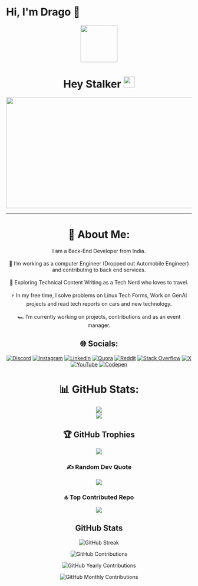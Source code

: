 # Hi, I'm Drago 🫧
<div id="header" align="center">
  <img src="https://media.giphy.com/media/M9gbBd9nbDrOTu1Mqx/giphy.gif" width="100"/>
</div>
<div align="center">
<div id="badges">
<div id="badges">
 <img src="https://komarev.com/ghpvc/?username=Drago-03&style=flat-square&color=blue" alt=""/>
</div>
<h1>
  Hey Stalker
  <img src="https://media.giphy.com/media/hvRJCLFzcasrR4ia7z/giphy.gif" width="30px"/>
</h1>
  </div>

<div align="center">
  <img src="https://media.giphy.com/media/dWesBcTLavkZuG35MI/giphy.gif" width="600" height="300"/>
</div>

---

# 💫 About Me:
 I am a Back-End Developer from India.<br><br>    🔭 I’m working as a computer Engineer (Dropped out Automobile Engineer) and contributing to back end services.<br><br>    🌱 Exploring Technical Content Writing as a Tech Nerd who loves to travel.<br><br>    ⚡ In my free time, I solve problems on Linux Tech Forms, Work on GenAI projects and read tech reports on cars and new technology.<br><br>    🏎️ I’m currently working on projects, contributions and as an event manager.<br>


## 🌐 Socials:
[![Discord](https://img.shields.io/badge/Discord-%237289DA.svg?logo=discord&logoColor=white)](https://discord.gg/drago.exe) [![Instagram](https://img.shields.io/badge/Instagram-%23E4405F.svg?logo=Instagram&logoColor=white)](https://instagram.com/mantejsingh_03) [![LinkedIn](https://img.shields.io/badge/LinkedIn-%230077B5.svg?logo=linkedin&logoColor=white)](https://linkedin.com/in/mantej-singh-a-724219288) [![Quora](https://img.shields.io/badge/Quora-%23B92B27.svg?logo=Quora&logoColor=white)](https://quora.com/profile/Drago-392) [![Reddit](https://img.shields.io/badge/Reddit-%23FF4500.svg?logo=Reddit&logoColor=white)](https://reddit.com/user/gear_head_03) [![Stack Overflow](https://img.shields.io/badge/-Stackoverflow-FE7A16?logo=stack-overflow&logoColor=white)](https://stackoverflow.com/users/15143962) [![X](https://img.shields.io/badge/X-black.svg?logo=X&logoColor=white)](https://x.com/_gear_head_03_) [![YouTube](https://img.shields.io/badge/YouTube-%23FF0000.svg?logo=YouTube&logoColor=white)](https://youtube.com/@@dragoo0) [![Codepen](https://img.shields.io/badge/Codepen-000000?style=for-the-badge&logo=codepen&logoColor=white)](https://codepen.io/@Drago-03) 

# 📊 GitHub Stats:
![](https://github-readme-streak-stats.herokuapp.com/?user=Drago-03&theme=dark&hide_border=false)<br/>
![](https://github-readme-stats.vercel.app/api/top-langs/?username=Drago-03&theme=dark&hide_border=false&include_all_commits=true&count_private=false&layout=compact)

## 🏆 GitHub Trophies
![](https://github-profile-trophy.vercel.app/?username=Drago-03&theme=radical&no-frame=false&no-bg=false&margin-w=4)

### ✍️ Random Dev Quote
![](https://quotes-github-readme.vercel.app/api?type=horizontal&theme=radical)

### 🔝 Top Contributed Repo
![](https://github-contributor-stats.vercel.app/api?username=Drago-03&limit=5&theme=dark&combine_all_yearly_contributions=true)

## GitHub Stats

![GitHub Streak](https://github-readme-streak-stats.herokuapp.com/?user=Drago-03&theme=dark&hide_border=true)

![GitHub Contributions](https://github-readme-stats.vercel.app/api?username=Drago-03&show_icons=true&theme=dark&hide_border=true&include_all_commits=true&count_private=true)

![GitHub Yearly Contributions](https://github-readme-stats.vercel.app/api/top-langs/?username=Drago-03&layout=compact&theme=dark&hide_border=true)

![GitHub Monthly Contributions](https://github-readme-stats.vercel.app/api?username=Drago-03&show_icons=true&theme=dark&hide_border=true&count_private=true&range=monthly)
